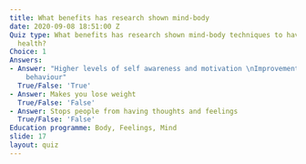 ```yaml
---
title: What benefits has research shown mind-body
date: 2020-09-08 18:51:00 Z
Quiz type: What benefits has research shown mind-body techniques to have for mental
  health?
Choice: 1
Answers:
- Answer: "Higher levels of self awareness and motivation \nImprovements in mood and
    behaviour"
  True/False: 'True'
- Answer: Makes you lose weight
  True/False: 'False'
- Answer: Stops people from having thoughts and feelings
  True/False: 'False'
Education programme: Body, Feelings, Mind
slide: 17
layout: quiz
---
```

